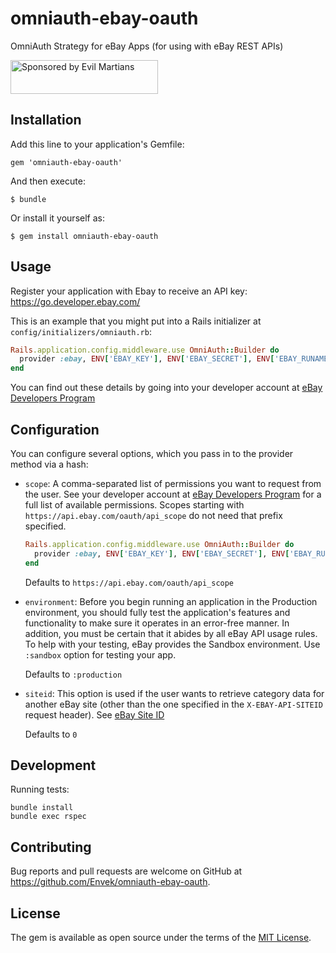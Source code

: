 # omniauth-ebay-oauth

OmniAuth Strategy for eBay Apps (for using with eBay REST APIs)

<a href="https://evilmartians.com/?utm_source=omniauth-ebay-oauth&utm_campaign=project_page">
<img src="https://evilmartians.com/badges/sponsored-by-evil-martians.svg" alt="Sponsored by Evil Martians" width="236" height="54">
</a>


## Installation

Add this line to your application's Gemfile:

    gem 'omniauth-ebay-oauth'

And then execute:

    $ bundle

Or install it yourself as:

    $ gem install omniauth-ebay-oauth

## Usage

Register your application with Ebay to receive an API key: https://go.developer.ebay.com/

This is an example that you might put into a Rails initializer at `config/initializers/omniauth.rb`:

```ruby
Rails.application.config.middleware.use OmniAuth::Builder do
  provider :ebay, ENV['EBAY_KEY'], ENV['EBAY_SECRET'], ENV['EBAY_RUNAME']
end
```

You can find out these details by going into your developer account at [eBay Developers Program](https://developer.ebay.com/DevZone/account/)


## Configuration

You can configure several options, which you pass in to the provider method via a hash:
* `scope`: A comma-separated list of permissions you want to request from the user. See your developer account at [eBay Developers Program](https://developer.ebay.com/DevZone/account/) for a full list of available permissions.
Scopes starting with `https://api.ebay.com/oauth/api_scope` do not need that prefix specified.

    ```ruby
    Rails.application.config.middleware.use OmniAuth::Builder do
      provider :ebay, ENV['EBAY_KEY'], ENV['EBAY_SECRET'], ENV['EBAY_RUNAME'], scope: "sell.marketing, sell.account.readonly"
    end
    ```

    Defaults to `https://api.ebay.com/oauth/api_scope`

* `environment`: Before you begin running an application in the Production environment, you should fully test the application's features and functionality to make sure it operates in an error-free manner. In addition, you must be certain that it abides by all eBay API usage rules. To help with your testing, eBay provides the Sandbox environment. Use `:sandbox` option for testing your app.

    Defaults to `:production`

* `siteid`: This option is used if the user wants to retrieve category data for another eBay site (other than the one specified in the `X-EBAY-API-SITEID` request header). See [eBay Site ID](https://developer.ebay.com/devzone/merchandising/docs/concepts/siteidtoglobalid.html)

    Defaults to `0`

## Development

Running tests:

```
bundle install
bundle exec rspec
```

## Contributing

Bug reports and pull requests are welcome on GitHub at https://github.com/Envek/omniauth-ebay-oauth.


## License

The gem is available as open source under the terms of the [MIT License](http://opensource.org/licenses/MIT).
